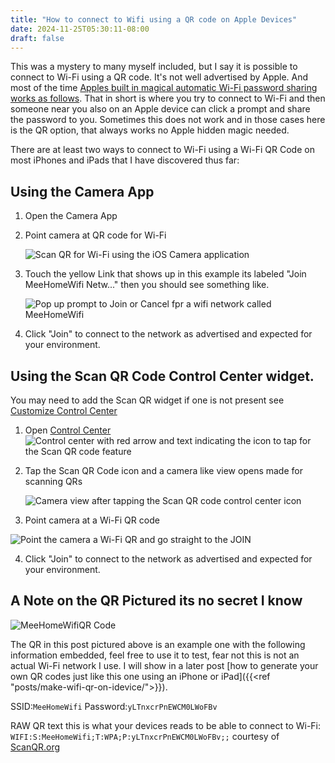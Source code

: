 ```yaml
---
title: "How to connect to Wifi using a QR code on Apple Devices"
date: 2024-11-25T05:30:11-08:00
draft: false
---
```

This was a mystery to many myself included, but I say it is possible to connect to Wi-Fi using a QR code. It's not well 
advertised by Apple. And  most of the time 
[Apples built in magical automatic Wi-Fi password sharing works as follows](https://support.apple.com/en-gb/102635). 
That in short is where you try to connect to Wi-Fi and then someone near you also on an Apple device can click a prompt 
and share the password to you. Sometimes this does not work and in those cases here is the QR option, that always works 
no Apple hidden magic needed.

There are at least two ways to connect to Wi-Fi using a Wi-Fi QR Code on most iPhones and iPads that I have discovered thus far:

## Using the Camera App

1. Open the Camera App

2. Point camera at QR code for Wi-Fi

    ![Scan QR for Wi-Fi using the iOS Camera application](ScanWifiQRinCameraApp.PNG)

3. Touch the yellow Link that shows up in this example its labeled "Join MeeHomeWifi Netw..." then you should see something like.
   
   ![Pop up prompt to Join or Cancel fpr a wifi network called MeeHomeWifi](JoinMeHomeWifi.PNG)

4. Click "Join" to connect to the network as advertised and expected for your environment.


## Using the Scan QR Code Control Center widget.

You may need to add the Scan QR widget if one is not present see [Customize  Control Center](https://support.apple.com/guide/iphone/use-and-customize-control-center-iph59095ec58/ios)

1. Open [Control Center](https://support.apple.com/en-us/108330)
   ![Control center with red arrow and text indicating the icon to tap for the Scan QR code feature](MyControlCenter.PNG)

2. Tap the Scan QR Code icon and a camera like view opens made for scanning QRs

   ![Camera view after tapping the Scan QR code control center icon](ScanQRScreen.PNG)

3. Point camera at a Wi-Fi QR code

![Point the camera a Wi-Fi QR and go straight to the JOIN](ScanCodeQRAndJoin.PNG)

4. Click "Join" to connect to the network as advertised and expected for your environment.

## A Note on the QR Pictured its no secret I know

![MeeHomeWifiQR Code](MeeHomeWifiQR.PNG)

The QR in this post pictured above is an example one with the following information embedded, feel free to use it to 
test, fear not this is not an actual Wi-Fi network I use. I will show in a later post [how to generate your own QR codes 
just like this one using an iPhone or iPad]({{<ref "posts/make-wifi-qr-on-idevice/">}}).

   SSID:`MeeHomeWifi`
   Password:`yLTnxcrPnEWCM0LWoFBv`

RAW QR text this is what your devices reads to be able to connect to Wi-Fi:  
`WIFI:S:MeeHomeWifi;T:WPA;P:yLTnxcrPnEWCM0LWoFBv;;` courtesy of [ScanQR.org](https://scanqr.org/)
